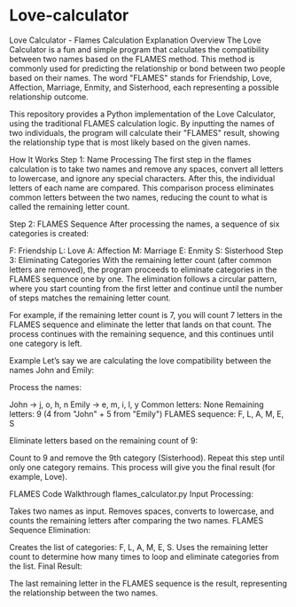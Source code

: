 # Love-calculator
Love Calculator - Flames Calculation Explanation
Overview
The Love Calculator is a fun and simple program that calculates the compatibility between two names based on the FLAMES method. This method is commonly used for predicting the relationship or bond between two people based on their names. The word "FLAMES" stands for Friendship, Love, Affection, Marriage, Enmity, and Sisterhood, each representing a possible relationship outcome.

This repository provides a Python implementation of the Love Calculator, using the traditional FLAMES calculation logic. By inputting the names of two individuals, the program will calculate their "FLAMES" result, showing the relationship type that is most likely based on the given names.

How It Works
Step 1: Name Processing
The first step in the flames calculation is to take two names and remove any spaces, convert all letters to lowercase, and ignore any special characters. After this, the individual letters of each name are compared. This comparison process eliminates common letters between the two names, reducing the count to what is called the remaining letter count.

Step 2: FLAMES Sequence
After processing the names, a sequence of six categories is created:

F: Friendship
L: Love
A: Affection
M: Marriage
E: Enmity
S: Sisterhood
Step 3: Eliminating Categories
With the remaining letter count (after common letters are removed), the program proceeds to eliminate categories in the FLAMES sequence one by one. The elimination follows a circular pattern, where you start counting from the first letter and continue until the number of steps matches the remaining letter count.

For example, if the remaining letter count is 7, you will count 7 letters in the FLAMES sequence and eliminate the letter that lands on that count. The process continues with the remaining sequence, and this continues until one category is left.

Example
Let’s say we are calculating the love compatibility between the names John and Emily:

Process the names:

John → j, o, h, n
Emily → e, m, i, l, y
Common letters: None
Remaining letters: 9 (4 from "John" + 5 from "Emily")
FLAMES sequence: F, L, A, M, E, S

Eliminate letters based on the remaining count of 9:

Count to 9 and remove the 9th category (Sisterhood).
Repeat this step until only one category remains.
This process will give you the final result (for example, Love).

FLAMES Code Walkthrough
flames_calculator.py
Input Processing:

Takes two names as input.
Removes spaces, converts to lowercase, and counts the remaining letters after comparing the two names.
FLAMES Sequence Elimination:

Creates the list of categories: F, L, A, M, E, S.
Uses the remaining letter count to determine how many times to loop and eliminate categories from the list.
Final Result:

The last remaining letter in the FLAMES sequence is the result, representing the relationship between the two names.
